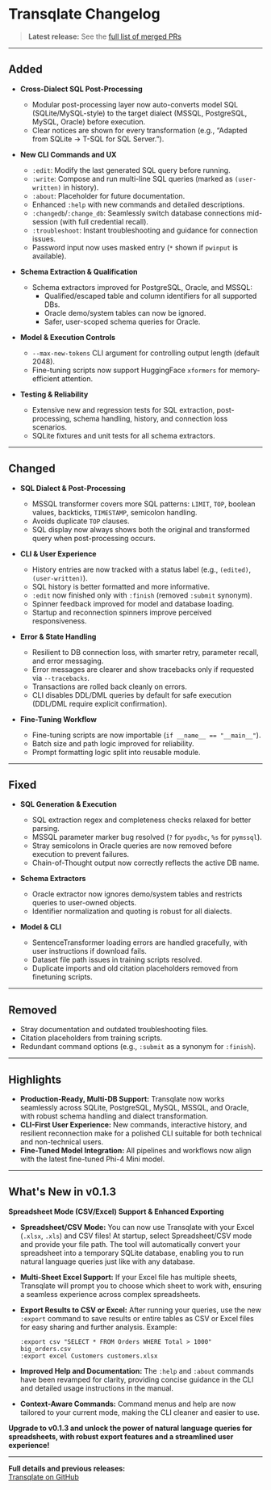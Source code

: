 # Transqlate Changelog

> **Latest release:** See the [full list of merged PRs](https://github.com/Shaurya-Sethi/transqlate-phi4/pulls?q=is%3Apr+is%3Aclosed+merged%3A%3E%3D2024-06-13&sort=updated&order=desc)

---

## Added

- **Cross-Dialect SQL Post-Processing**
  - Modular post-processing layer now auto-converts model SQL (SQLite/MySQL-style) to the target dialect (MSSQL, PostgreSQL, MySQL, Oracle) before execution.
  - Clear notices are shown for every transformation (e.g., “Adapted from SQLite → T-SQL for SQL Server.”).

- **New CLI Commands and UX**
  - `:edit`: Modify the last generated SQL query before running.
  - `:write`: Compose and run multi-line SQL queries (marked as `(user-written)` in history).
  - `:about`: Placeholder for future documentation.
  - Enhanced `:help` with new commands and detailed descriptions.
  - `:changedb`/`:change_db`: Seamlessly switch database connections mid-session (with full credential recall).
  - `:troubleshoot`: Instant troubleshooting and guidance for connection issues.
  - Password input now uses masked entry (`*` shown if `pwinput` is available).

- **Schema Extraction & Qualification**
  - Schema extractors improved for PostgreSQL, Oracle, and MSSQL:
    - Qualified/escaped table and column identifiers for all supported DBs.
    - Oracle demo/system tables can now be ignored.
    - Safer, user-scoped schema queries for Oracle.

- **Model & Execution Controls**
  - `--max-new-tokens` CLI argument for controlling output length (default 2048).
  - Fine-tuning scripts now support HuggingFace `xformers` for memory-efficient attention.

- **Testing & Reliability**
  - Extensive new and regression tests for SQL extraction, post-processing, schema handling, history, and connection loss scenarios.
  - SQLite fixtures and unit tests for all schema extractors.

---

## Changed

- **SQL Dialect & Post-Processing**
  - MSSQL transformer covers more SQL patterns: `LIMIT`, `TOP`, boolean values, backticks, `TIMESTAMP`, semicolon handling.
  - Avoids duplicate `TOP` clauses.
  - SQL display now always shows both the original and transformed query when post-processing occurs.

- **CLI & User Experience**
  - History entries are now tracked with a status label (e.g., `(edited)`, `(user-written)`).
  - SQL history is better formatted and more informative.
  - `:edit` now finished only with `:finish` (removed `:submit` synonym).
  - Spinner feedback improved for model and database loading.
  - Startup and reconnection spinners improve perceived responsiveness.

- **Error & State Handling**
  - Resilient to DB connection loss, with smarter retry, parameter recall, and error messaging.
  - Error messages are clearer and show tracebacks only if requested via `--tracebacks`.
  - Transactions are rolled back cleanly on errors.
  - CLI disables DDL/DML queries by default for safe execution (DDL/DML require explicit confirmation).

- **Fine-Tuning Workflow**
  - Fine-tuning scripts are now importable (`if __name__ == "__main__"`).
  - Batch size and path logic improved for reliability.
  - Prompt formatting logic split into reusable module.

---

## Fixed

- **SQL Generation & Execution**
  - SQL extraction regex and completeness checks relaxed for better parsing.
  - MSSQL parameter marker bug resolved (`?` for `pyodbc`, `%s` for `pymssql`).
  - Stray semicolons in Oracle queries are now removed before execution to prevent failures.
  - Chain-of-Thought output now correctly reflects the active DB name.

- **Schema Extractors**
  - Oracle extractor now ignores demo/system tables and restricts queries to user-owned objects.
  - Identifier normalization and quoting is robust for all dialects.

- **Model & CLI**
  - SentenceTransformer loading errors are handled gracefully, with user instructions if download fails.
  - Dataset file path issues in training scripts resolved.
  - Duplicate imports and old citation placeholders removed from finetuning scripts.

---

## Removed

- Stray documentation and outdated troubleshooting files.
- Citation placeholders from training scripts.
- Redundant command options (e.g., `:submit` as a synonym for `:finish`).

---

## Highlights

- **Production-Ready, Multi-DB Support:** Transqlate now works seamlessly across SQLite, PostgreSQL, MySQL, MSSQL, and Oracle, with robust schema handling and dialect transformation.
- **CLI-First User Experience:** New commands, interactive history, and resilient reconnection make for a polished CLI suitable for both technical and non-technical users.
- **Fine-Tuned Model Integration:** All pipelines and workflows now align with the latest fine-tuned Phi-4 Mini model.

---

## What's New in v0.1.3

**Spreadsheet Mode (CSV/Excel) Support & Enhanced Exporting**

* **Spreadsheet/CSV Mode:**
  You can now use Transqlate with your Excel (`.xlsx`, `.xls`) and CSV files! At startup, select Spreadsheet/CSV mode and provide your file path. The tool will automatically convert your spreadsheet into a temporary SQLite database, enabling you to run natural language queries just like with any database.

* **Multi-Sheet Excel Support:**
  If your Excel file has multiple sheets, Transqlate will prompt you to choose which sheet to work with, ensuring a seamless experience across complex spreadsheets.

* **Export Results to CSV or Excel:**
  After running your queries, use the new `:export` command to save results or entire tables as CSV or Excel files for easy sharing and further analysis.
  Example:

  ```
  :export csv "SELECT * FROM Orders WHERE Total > 1000" big_orders.csv
  :export excel Customers customers.xlsx
  ```

* **Improved Help and Documentation:**
  The `:help` and `:about` commands have been revamped for clarity, providing concise guidance in the CLI and detailed usage instructions in the manual.

* **Context-Aware Commands:**
  Command menus and help are now tailored to your current mode, making the CLI cleaner and easier to use.

**Upgrade to v0.1.3 and unlock the power of natural language queries for spreadsheets, with robust export features and a streamlined user experience!**

---

**Full details and previous releases:**  
[Transqlate on GitHub](https://github.com/Shaurya-Sethi/transqlate-phi4)